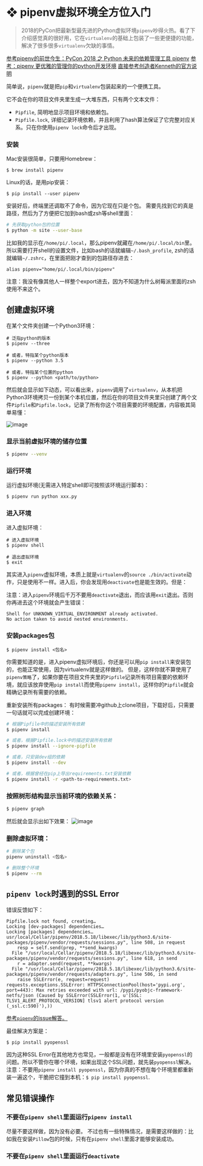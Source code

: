 # ❖ pipenv虚拟环境全方位入门

> 2018的PyCon把最新型最先进的Python虚拟环境`pipenv`吵得火热。看了下介绍感觉真的很好用，它在`virtualenv`的基础上包装了一些更便捷的功能，解决了很多很多`virtualenv`欠缺的事情。

[参考pipenv的前世今生：PyCon 2018 之 Python 未来的依赖管理工具 pipenv](https://juejin.im/post/5b07620a518825389f5f4bb5)
[参考：pipenv 更优雅的管理你的python开发环境](https://segmentfault.com/a/1190000012837890)
[直接参考创造者Kenneth的官方说明](https://github.com/pypa/pipenv)

简单说，`pipenv`就是把`pip`和`virtualenv`包装起来的一个便携工具。

它不会在你的项目文件夹里生成一大堆东西，只有两个文本文件：
- `Pipfile`, 简明地显示项目环境和依赖包。
- `Pipfile.lock`, 详细记录环境依赖，并且利用了hash算法保证了它完整对应关系。只在你使用`pipenv lock`命令后才出现。

### 安装
Mac安装很简单，只要用Homebrew：
```shell
$ brew install pipenv
```

Linux的话，是用pip安装：
```
$ pip install --user pipenv
```
安装好后，终端里还调取不了命令，因为它现在只是个包。
需要先找到它的真是路径，然后为了方便把它加到bash或zsh等shell里面：
```sh
# 先获取python包的位置
$ python -m site --user-base
```
比如我的显示在`/home/pi/.local`，那么pipenv就藏在`/home/pi/.local/bin`里。
所以需要打开shell的设置文件，比如bash的话就编辑`~/.bash_profile`, zsh的话就编辑`~/.zshrc`，在里面把刚才查到的包路径存进去：
```
alias pipenv="home/pi/.local/bin/pipenv"
```
注意：我没有像其他人一样整个export进去，因为不知道为什么树莓派里面的zsh使用不来这个。


## 创建虚拟环境
在某个文件夹创建一个Python3环境：
```shell
# 泛指python的版本
$ pipenv --three

# 或者，特指某个python版本
$ pipenv --python 3.5

# 或者，特指某个位置的python
$ pipenv --python <path/to/python>
```
然后就会显示如下动态，可以看出来，`pipenv`调用了`virtualenv`，从本机把Python3环境拷贝一份到某个本机位置，然后在你的项目文件夹里只创建了两个文件`Pipfile`和`Pipfile.lock`，记录了所有你这个项目需要的环境配置，内容极其简单易懂：

![image](https://user-images.githubusercontent.com/14041622/40583975-943a9c14-61cb-11e8-8248-96d13523e246.png)

### 显示当前虚拟环境的储存位置
```sh
$ pipenv --venv
```

### 运行环境
运行虚拟环境(无需进入特定shell即可按照该环境运行脚本)：
```sh
$ pipenv run python xxx.py
```

### 进入环境
进入虚拟环境：
```shell
# 进入虚拟环境
$ pipenv shell

# 退出虚拟环境
$ exit
```
其实进入`pipenv`虚拟环境，本质上就是`virtualenv`的`source ./bin/activate`动作，只是使用不一样。进入后，你会发现用`deactivate`也是能生效的。但是：

注意：进入`pipenv`环境后千万不要用`deactivate`退出，而应该用`exit`退出。否则你再进去这个环境就会产生错误：
```
Shell for UNKNOWN_VIRTUAL_ENVIRONMENT already activated. 
No action taken to avoid nested environments.
```

### 安装packages包
```shell
$ pipenv install <包名>
```

你需要知道的是，进入pipenv虚拟环境后，你还是可以用`pip install`来安装包的，也能正常使用，因为virtualenv就是这样做的。
但是，这样你就不算使用了`pipenv策略`了，如果你要在项目文件夹里的`Pipfile`记录所有项目需要的依赖环境，就应该放弃使用`pip install`而使用`pipenv install`，这样你的`Pipfile`就会精确记录所有需要的依赖。

重新安装所有packages：
有时候需要冲github上clone项目，下载好后，只需要一句话就可以完成创建环境：
```sh
# 根据Pipfile中的描述安装所有依赖
$ pipenv install

# 或者，根据Pipfile.lock中的描述安装所有依赖
$ pipenv install --ignore-pipfile

# 或者，只安装dev组的依赖
$ pipenv install --dev

# 或者，根据曾经在pip上导出requirements.txt安装依赖
$ pipenv install -r <path-to-requirements.txt>
```

### 按照树形结构显示当前环境的依赖关系：
```sh
$ pipenv graph
```
然后就会显示出如下效果：
![image](https://user-images.githubusercontent.com/14041622/40592932-210992d6-6257-11e8-8901-e4dba397f21c.png)

### 删除虚拟环境：
```sh
# 删除某个包
pipenv uninstall <包名>

# 删除整个环境
$ pipenv --rm
```

## `pipenv lock`时遇到的SSL Error
错误反馈如下：
```
Pipfile.lock not found, creating…
Locking [dev-packages] dependencies…
Locking [packages] dependencies…
usr/local/Cellar/pipenv/2018.5.18/libexec/lib/python3.6/site-packages/pipenv/vendor/requests/sessions.py", line 508, in request
    resp = self.send(prep, **send_kwargs)
  File "/usr/local/Cellar/pipenv/2018.5.18/libexec/lib/python3.6/site-packages/pipenv/vendor/requests/sessions.py", line 618, in send
    r = adapter.send(request, **kwargs)
  File "/usr/local/Cellar/pipenv/2018.5.18/libexec/lib/python3.6/site-packages/pipenv/vendor/requests/adapters.py", line 506, in send
    raise SSLError(e, request=request)
requests.exceptions.SSLError: HTTPSConnectionPool(host='pypi.org', port=443): Max retries exceeded with url: /pypi/pyobjc-framework-netfs/json (Caused by SSLError(SSLError(1, u'[SSL: TLSV1_ALERT_PROTOCOL_VERSION] tlsv1 alert protocol version (_ssl.c:590)'),))
```
[参考`pipenv`的issue解答。](https://github.com/pypa/pipenv/issues/836)

最佳解决方案是：
```sh
$ pip install pyopenssl
```
因为这种SSL Error在其他地方也常见，一般都是没有在环境里安装`pyopenssl`的问题。所以不管你在哪个环境，如果出现这个SSL问题，就先装`pyopenssl`解决。
注意：不要用`pipenv install pyopenssl`，因为你真的不想在每个环境里都重新装一遍这个，干脆把它撞到本机：`$ pip install pyopenssl`.

## 常见错误操作

### 不要在`pipenv shell`里面运行`pipenv install`
尽量不要这样做，因为没有必要。
不过也有一些特殊情况，是需要这样做的：比如我在安装`Pillow`包的时候，只有在`pipenv shell`里面才能够安装成功。

### 不要在`pipenv shell`里面运行`deactivate`

